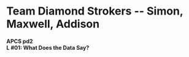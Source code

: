 <h1> Team Diamond Strokers -- Simon, Maxwell, Addison </h6> 
<h4> APCS pd2 </br>
L #01: What Does the Data Say? </h4> </br>
